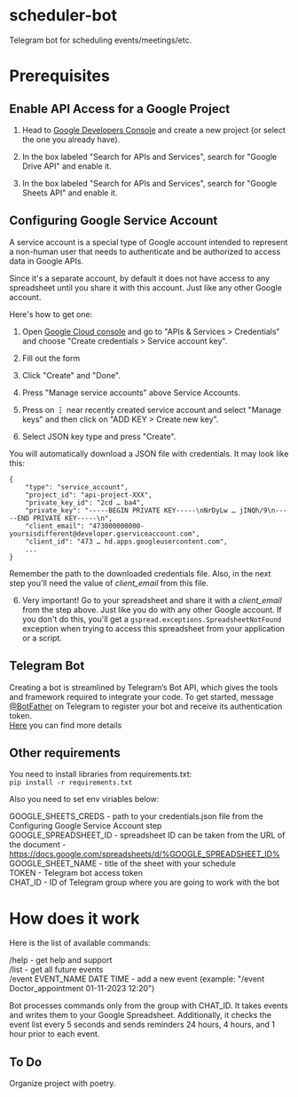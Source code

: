 # scheduler-bot
Telegram bot for scheduling events/meetings/etc.

Prerequisites
==============

Enable API Access for a Google Project
-------------------------------

1. Head to [Google Developers Console](https://console.developers.google.com/) and create a new project (or select the one you already have).

2. In the box labeled "Search for APIs and Services", search for "Google Drive API" and enable it.

3. In the box labeled "Search for APIs and Services", search for "Google Sheets API" and enable it.


Configuring Google Service Account
-------------------------------

A service account is a special type of Google account intended to represent a non-human user that needs to authenticate and be authorized to access data in Google APIs.

Since it's a separate account, by default it does not have access to any spreadsheet until you share it with this account. Just like any other Google account.

Here's how to get one:

1. Open [Google Cloud console](https://console.cloud.google.com/apis/) and go to "APIs & Services > Credentials" and choose "Create credentials > Service account key".

2. Fill out the form

3. Click "Create" and "Done".

4. Press "Manage service accounts" above Service Accounts.

5. Press on **⋮** near recently created service account and select "Manage keys" and then click on "ADD KEY > Create new key".

6. Select JSON key type and press "Create".

You will automatically download a JSON file with credentials. It may look like this:

    {
        "type": "service_account",
        "project_id": "api-project-XXX",
        "private_key_id": "2cd … ba4",
        "private_key": "-----BEGIN PRIVATE KEY-----\nNrDyLw … jINQh/9\n-----END PRIVATE KEY-----\n",
        "client_email": "473000000000-yoursisdifferent@developer.gserviceaccount.com",
        "client_id": "473 … hd.apps.googleusercontent.com",
        ...
    }

Remember the path to the downloaded credentials file. Also, in the next step you'll need the value of *client_email* from this file.

6. Very important! Go to your spreadsheet and share it with a *client_email* from the step above. Just like you do with any other Google account. If you don't do this, you'll get a ``gspread.exceptions.SpreadsheetNotFound`` exception when trying to access this spreadsheet from your application or a script.

Telegram Bot
------------

Creating a bot is streamlined by Telegram’s Bot API, which gives the tools and framework required to integrate your code. To get started, message [@BotFather](https://t.me/botfather) on Telegram to register your bot and receive its authentication token.  
[Here](https://core.telegram.org/bots/#3-how-do-i-create-a-bot) you can find more details 

Other requirements
------------------
You need to install libraries from requirements.txt:  
`pip install -r requirements.txt`

Also you need to set env viriables below:

GOOGLE_SHEETS_CREDS - path to your credentials.json file from the Configuring Google Service Account step  
GOOGLE_SPREADSHEET_ID - spreadsheet ID can be taken from the URL of the document - https://docs.google.com/spreadsheets/d/%GOOGLE_SPREADSHEET_ID%  
GOOGLE_SHEET_NAME - title of the sheet with your schedule  
TOKEN - Telegram bot access token  
CHAT_ID - ID of Telegram group where you are going to work with the bot  

How does it work
================
Here is the list of available commands:

/help - get help and support  
/list - get all future events  
/event EVENT_NAME DATE TIME - add a new event (example: "/event Doctor_appointment 01-11-2023 12:20")  

Bot processes commands only from the group with CHAT_ID. It takes events and writes them to your Google Spreadsheet.
Additionally, it checks the event list every 5 seconds and sends reminders 24 hours, 4 hours, and 1 hour prior to each event.

## To Do  
Organize project with poetry.